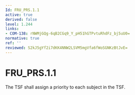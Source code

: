 ```yaml
---
Id: FRU_PRS.1.1
active: true
derived: false
level: 1.244
links:
- COM-138: rNWMjGQg-6qB2CGq9_Y_pH51hGTPvtuRhdFz_bj5uU0=
normative: true
ref: ''
reviewed: S2kJ5gYf2i7dKK4NNW2LSVM5mgVfa6fWoSGNKzBtJvE=
---
```


# FRU_PRS.1.1

The TSF shall assign a priority to each subject in the TSF.